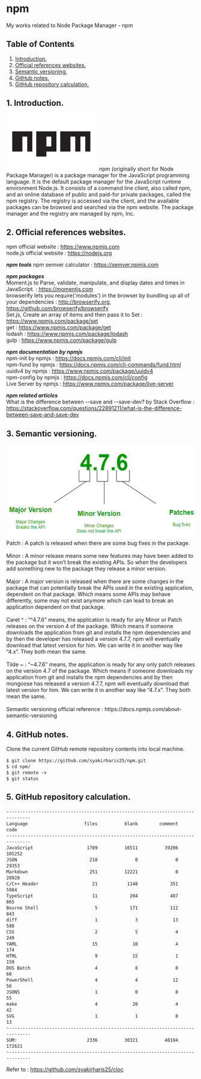 # npm
My works related to Node Package Manager - npm

## Table of Contents
1. [Introduction.](#introduction)
2. [Official references websites.](#references)
3. [Semantic versioning.](#versioning)
4. [GitHub notes.](#github)
5. [GitHub repository calculation.](#calculation)

<a name="introduction"></a>
## 1. Introduction.
<img src="npm.png" height="150"> 
npm (originally short for Node Package Manager) is a package manager for the JavaScript programming language. It is the default package manager for the JavaScript runtime environment Node.js. It consists of a command line client, also called npm, and an online database of public and paid-for private packages, called the npm registry. The registry is accessed via the client, and the available packages can be browsed and searched via the npm website. The package manager and the registry are managed by npm, Inc.

<a name="references"></a>
## 2. Official references websites. <br />
npm official website : https://www.npmjs.com <br />
node.js official website : https://nodejs.org <br />

**_npm tools_**
npm semver calculator : https://semver.npmjs.com <br />

**_npm packages_** <br />
Moment.js to Parse, validate, manipulate, and display dates and times in JavaScript. : https://momentjs.com <br />
browserify lets you require('modules') in the browser by bundling up all of your dependencies : http://browserify.org, https://github.com/browserify/browserify <br />
Set.js, Create an array of items and then pass it to Set : https://www.npmjs.com/package/set <br />
get : https://www.npmjs.com/package/get <br />
lodash : https://www.npmjs.com/package/lodash <br />
gulp : https://www.npmjs.com/package/gulp <br />

**_npm documentation by npmjs_** <br />
npm-init by npmjs : https://docs.npmjs.com/cli/init <br />
npm-fund by npmjs : https://docs.npmjs.com/cli-commands/fund.html <br />
uuidv4 by npmjs : https://www.npmjs.com/package/uuidv4 <br />
npm-config by npmjs : https://docs.npmjs.com/cli/config <br />
Live Server by npmjs : https://www.npmjs.com/package/live-server <br />

**_npm related articles_** <br />
What is the difference between --save and --save-dev? by Stack Overflow : https://stackoverflow.com/questions/22891211/what-is-the-difference-between-save-and-save-dev <br />

<a name="versioning"></a>
## 3. Semantic versioning.
<img src="version.png" height="250"> 
Patch : A patch is released when there are some bug fixes in the package.
<br /><br />
Minor : A minor release means some new features may have been added to the package but it won’t break the existing APIs. So when the developers add something new to the package they release a minor version.
<br /><br />
Major : A major version is released when there are some changes in the package that can potentially break the APIs used in the existing application, dependent on that package. Which means some APIs may behave differently, some may not exist anymore which can lead to break an application dependent on that package.
<br /><br />
Caret ^ : “^4.7.6” means, the application is ready for any Minor or Patch releases on the version 4 of the package. Which means if someone downloads the application from git and installs the npm dependencies and by then the developer has released a version 4.7.7, npm will eventually download that latest version for him. We can write it in another way like “4.x”. They both mean the same.
<br /><br />
Tilde ~ : “~4.7.6” means, the application is ready for any only patch releases on the version 4.7 of the package. Which means if someone downloads my application from git and installs the npm dependencies and by then mongoose has released a version 4.7.7, npm will eventually download that latest version for him. We can write it in another way like “4.7.x”. They both mean the same.
<br /><br />
Semantic versioning official reference : https://docs.npmjs.com/about-semantic-versioning

<a name="github"></a>
## 4. GitHub notes.
Clone the current GitHub remote repository contents into local machine.
```
$ git clone https://github.com/syakirharis25/npm.git
$ cd npm/
$ git remote -v
$ git status
```

<a name="calculation"></a>
## 5. GitHub repository calculation.
```
-------------------------------------------------------------------------------
Language                     files          blank        comment           code
-------------------------------------------------------------------------------
JavaScript                    1789          16511          39206         105252
JSON                           218              0              0          29353
Markdown                       251          12221              0          28928
C/C++ Header                    21           1148            351           5984
TypeScript                      11            204            487            865
Bourne Shell                     5            171            112            843
diff                             1              3             13            588
CSS                              2              5              4            249
YAML                            15             10              4            174
HTML                             9             15              1            159
DOS Batch                        4              8              0             60
PowerShell                       4              4             12             56
JSON5                            1              0              0             55
make                             4             20              4             42
SVG                              1              1              0             13
-------------------------------------------------------------------------------
SUM:                          2336          30321          40194         172621
-------------------------------------------------------------------------------

```
Refer to : https://github.com/syakirharis25/cloc
